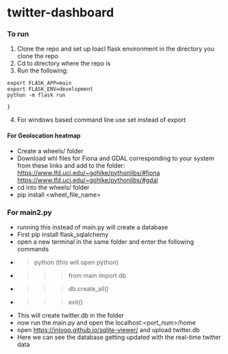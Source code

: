 # twitter-dashboard
### To run
1. Clone the repo and set up loacl flask environment in the directory you clone the repo
2. Cd to directory where the repo is
3. Run the following:
```
export FLASK_APP=main
export FLASK_ENV=development
python -m flask run

}
```

4. For windows based command line use set instead of export
  
  
#### For Geolocation heatmap
* Create a wheels/ folder
* Download whl files for Fiona and GDAL corresponding to your system from these links and add to the folder:
https://www.lfd.uci.edu/~gohlke/pythonlibs/#fiona
https://www.lfd.uci.edu/~gohlke/pythonlibs/#gdal
* cd into the wheels/ folder
* pip install <wheel_file_name>


### For main2.py
* running this instead of main.py will create a database
* First pip install flask_sqlalchemy
* open a new terminal in the same folder and enter the following commands
* > python (this will open python)
* >>>from main import db
* >>>db.create_all()
* >>>exit()
* This will create twitter.db in the folder 
* now run the main.py and open the localhost:<port_num>/home
* open https://inloop.github.io/sqlite-viewer/ and upload twitter.db
* Here we can see the database getting updated with the real-time twitter data
